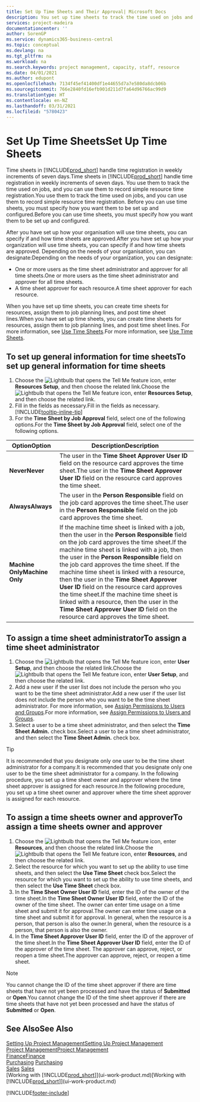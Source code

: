 ```yaml
---
title: Set Up Time Sheets and Their Approval| Microsoft Docs
description: You set up time sheets to track the time used on jobs and using resources, helping you with project management, staffing, and capacity
services: project-madeira
documentationcenter: ''
author: SorenGP
ms.service: dynamics365-business-central
ms.topic: conceptual
ms.devlang: na
ms.tgt_pltfrm: na
ms.workload: na
ms.search.keywords: project management, capacity, staff, resource
ms.date: 04/01/2021
ms.author: edupont
ms.openlocfilehash: 7134f45ef41400df1e44655d7a7e580da8dcb06b
ms.sourcegitcommit: 766e2840fd16efb901d211d7fa64d96766ac99d9
ms.translationtype: HT
ms.contentlocale: en-NZ
ms.lasthandoff: 03/31/2021
ms.locfileid: "5780423"
---
```

# <a name="set-up-time-sheets"></a><span data-ttu-id="c8076-103">Set Up Time Sheets</span><span class="sxs-lookup"><span data-stu-id="c8076-103">Set Up Time Sheets</span></span>
<span data-ttu-id="c8076-104">Time sheets in [!INCLUDE[prod_short](includes/prod_short.md)] handle time registration in weekly increments of seven days.</span><span class="sxs-lookup"><span data-stu-id="c8076-104">Time sheets in [!INCLUDE[prod_short](includes/prod_short.md)] handle time registration in weekly increments of seven days.</span></span> <span data-ttu-id="c8076-105">You use them to track the time used on jobs, and you can use them to record simple resource time registration.</span><span class="sxs-lookup"><span data-stu-id="c8076-105">You use them to track the time used on jobs, and you can use them to record simple resource time registration.</span></span> <span data-ttu-id="c8076-106">Before you can use time sheets, you must specify how you want them to be set up and configured.</span><span class="sxs-lookup"><span data-stu-id="c8076-106">Before you can use time sheets, you must specify how you want them to be set up and configured.</span></span>

<span data-ttu-id="c8076-107">After you have set up how your organisation will use time sheets, you can specify if and how time sheets are approved.</span><span class="sxs-lookup"><span data-stu-id="c8076-107">After you have set up how your organization will use time sheets, you can specify if and how time sheets are approved.</span></span> <span data-ttu-id="c8076-108">Depending on the needs of your organisation, you can designate:</span><span class="sxs-lookup"><span data-stu-id="c8076-108">Depending on the needs of your organization, you can designate:</span></span>

* <span data-ttu-id="c8076-109">One or more users as the time sheet administrator and approver for all time sheets.</span><span class="sxs-lookup"><span data-stu-id="c8076-109">One or more users as the time sheet administrator and approver for all time sheets.</span></span>
* <span data-ttu-id="c8076-110">A time sheet approver for each resource.</span><span class="sxs-lookup"><span data-stu-id="c8076-110">A time sheet approver for each resource.</span></span>

<span data-ttu-id="c8076-111">When you have set up time sheets, you can create time sheets for resources, assign them to job planning lines, and post time sheet lines.</span><span class="sxs-lookup"><span data-stu-id="c8076-111">When you have set up time sheets, you can create time sheets for resources, assign them to job planning lines, and post time sheet lines.</span></span> <span data-ttu-id="c8076-112">For more information, see [Use Time Sheets](projects-how-use-time-sheets.md).</span><span class="sxs-lookup"><span data-stu-id="c8076-112">For more information, see [Use Time Sheets](projects-how-use-time-sheets.md).</span></span>

## <a name="to-set-up-general-information-for-time-sheets"></a><span data-ttu-id="c8076-113">To set up general information for time sheets</span><span class="sxs-lookup"><span data-stu-id="c8076-113">To set up general information for time sheets</span></span>
1. <span data-ttu-id="c8076-114">Choose the ![Lightbulb that opens the Tell Me feature](media/ui-search/search_small.png "Tell me what you want to do") icon, enter **Resources Setup**, and then choose the related link.</span><span class="sxs-lookup"><span data-stu-id="c8076-114">Choose the ![Lightbulb that opens the Tell Me feature](media/ui-search/search_small.png "Tell me what you want to do") icon, enter **Resources Setup**, and then choose the related link.</span></span>  
2. <span data-ttu-id="c8076-115">Fill in the fields as necessary.</span><span class="sxs-lookup"><span data-stu-id="c8076-115">Fill in the fields as necessary.</span></span> [!INCLUDE[tooltip-inline-tip](includes/tooltip-inline-tip_md.md)]
3. <span data-ttu-id="c8076-116">For the **Time Sheet by Job Approval** field, select one of the following options.</span><span class="sxs-lookup"><span data-stu-id="c8076-116">For the **Time Sheet by Job Approval** field, select one of the following options.</span></span>

| <span data-ttu-id="c8076-117">Option</span><span class="sxs-lookup"><span data-stu-id="c8076-117">Option</span></span> | <span data-ttu-id="c8076-118">Description</span><span class="sxs-lookup"><span data-stu-id="c8076-118">Description</span></span> |
| --- | --- |
| <span data-ttu-id="c8076-119">**Never**</span><span class="sxs-lookup"><span data-stu-id="c8076-119">**Never**</span></span> |<span data-ttu-id="c8076-120">The user in the **Time Sheet Approver User ID** field on the resource card approves the time sheet.</span><span class="sxs-lookup"><span data-stu-id="c8076-120">The user in the **Time Sheet Approver User ID** field on the resource card approves the time sheet.</span></span> |
| <span data-ttu-id="c8076-121">**Always**</span><span class="sxs-lookup"><span data-stu-id="c8076-121">**Always**</span></span> |<span data-ttu-id="c8076-122">The user in the **Person Responsible** field on the job card approves the time sheet.</span><span class="sxs-lookup"><span data-stu-id="c8076-122">The user in the **Person Responsible** field on the job card approves the time sheet.</span></span> |
| <span data-ttu-id="c8076-123">**Machine Only**</span><span class="sxs-lookup"><span data-stu-id="c8076-123">**Machine Only**</span></span> |<span data-ttu-id="c8076-124">If the machine time sheet is linked with a job, then the user in the **Person Responsible** field on the job card approves the time sheet.</span><span class="sxs-lookup"><span data-stu-id="c8076-124">If the machine time sheet is linked with a job, then the user in the **Person Responsible** field on the job card approves the time sheet.</span></span> <span data-ttu-id="c8076-125">If the machine time sheet is linked with a resource, then the user in the **Time Sheet Approver User ID** field on the resource card approves the time sheet.</span><span class="sxs-lookup"><span data-stu-id="c8076-125">If the machine time sheet is linked with a resource, then the user in the **Time Sheet Approver User ID** field on the resource card approves the time sheet.</span></span> |

## <a name="to-assign-a-time-sheet-administrator"></a><span data-ttu-id="c8076-126">To assign a time sheet administrator</span><span class="sxs-lookup"><span data-stu-id="c8076-126">To assign a time sheet administrator</span></span>
1. <span data-ttu-id="c8076-127">Choose the ![Lightbulb that opens the Tell Me feature](media/ui-search/search_small.png "Tell me what you want to do") icon, enter **User Setup**, and then choose the related link.</span><span class="sxs-lookup"><span data-stu-id="c8076-127">Choose the ![Lightbulb that opens the Tell Me feature](media/ui-search/search_small.png "Tell me what you want to do") icon, enter **User Setup**, and then choose the related link.</span></span>  
2. <span data-ttu-id="c8076-128">Add a new user if the user list does not include the person who you want to be the time sheet administrator.</span><span class="sxs-lookup"><span data-stu-id="c8076-128">Add a new user if the user list does not include the person who you want to be the time sheet administrator.</span></span> <span data-ttu-id="c8076-129">For more information, see [Assign Permissions to Users and Groups](ui-define-granular-permissions.md).</span><span class="sxs-lookup"><span data-stu-id="c8076-129">For more information, see [Assign Permissions to Users and Groups](ui-define-granular-permissions.md).</span></span>
3. <span data-ttu-id="c8076-130">Select a user to be a time sheet administrator, and then select the **Time Sheet Admin.** check box.</span><span class="sxs-lookup"><span data-stu-id="c8076-130">Select a user to be a time sheet administrator, and then select the **Time Sheet Admin.** check box.</span></span>  

> [!TIP]  
>   <span data-ttu-id="c8076-131">It is recommended that you designate only one user to be the time sheet administrator for a company.</span><span class="sxs-lookup"><span data-stu-id="c8076-131">It is recommended that you designate only one user to be the time sheet administrator for a company.</span></span> <span data-ttu-id="c8076-132">In the following procedure, you set up a time sheet owner and approver where the time sheet approver is assigned for each resource.</span><span class="sxs-lookup"><span data-stu-id="c8076-132">In the following procedure, you set up a time sheet owner and approver where the time sheet approver is assigned for each resource.</span></span>  

## <a name="to-assign-a-time-sheets-owner-and-approver"></a><span data-ttu-id="c8076-133">To assign a time sheets owner and approver</span><span class="sxs-lookup"><span data-stu-id="c8076-133">To assign a time sheets owner and approver</span></span>
1. <span data-ttu-id="c8076-134">Choose the ![Lightbulb that opens the Tell Me feature](media/ui-search/search_small.png "Tell me what you want to do") icon, enter **Resources**, and then choose the related link.</span><span class="sxs-lookup"><span data-stu-id="c8076-134">Choose the ![Lightbulb that opens the Tell Me feature](media/ui-search/search_small.png "Tell me what you want to do") icon, enter **Resources**, and then choose the related link.</span></span>
2. <span data-ttu-id="c8076-135">Select the resource for which you want to set up the ability to use time sheets, and then select the **Use Time Sheet** check box.</span><span class="sxs-lookup"><span data-stu-id="c8076-135">Select the resource for which you want to set up the ability to use time sheets, and then select the **Use Time Sheet** check box.</span></span>  
3. <span data-ttu-id="c8076-136">In the **Time Sheet Owner User ID** field, enter the ID of the owner of the time sheet.</span><span class="sxs-lookup"><span data-stu-id="c8076-136">In the **Time Sheet Owner User ID** field, enter the ID of the owner of the time sheet.</span></span> <span data-ttu-id="c8076-137">The owner can enter time usage on a time sheet and submit it for approval.</span><span class="sxs-lookup"><span data-stu-id="c8076-137">The owner can enter time usage on a time sheet and submit it for approval.</span></span> <span data-ttu-id="c8076-138">In general, when the resource is a person, that person is also the owner.</span><span class="sxs-lookup"><span data-stu-id="c8076-138">In general, when the resource is a person, that person is also the owner.</span></span>  
4. <span data-ttu-id="c8076-139">In the **Time Sheet Approver User ID** field, enter the ID of the approver of the time sheet.</span><span class="sxs-lookup"><span data-stu-id="c8076-139">In the **Time Sheet Approver User ID** field, enter the ID of the approver of the time sheet.</span></span> <span data-ttu-id="c8076-140">The approver can approve, reject, or reopen a time sheet.</span><span class="sxs-lookup"><span data-stu-id="c8076-140">The approver can approve, reject, or reopen a time sheet.</span></span>  

> [!NOTE]  
>   <span data-ttu-id="c8076-141">You cannot change the ID of the time sheet approver if there are time sheets that have not yet been processed and have the status of **Submitted** or **Open**.</span><span class="sxs-lookup"><span data-stu-id="c8076-141">You cannot change the ID of the time sheet approver if there are time sheets that have not yet been processed and have the status of **Submitted** or **Open**.</span></span>

## <a name="see-also"></a><span data-ttu-id="c8076-142">See Also</span><span class="sxs-lookup"><span data-stu-id="c8076-142">See Also</span></span>
[<span data-ttu-id="c8076-143">Setting Up Project Management</span><span class="sxs-lookup"><span data-stu-id="c8076-143">Setting Up Project Management</span></span>](projects-setup-projects.md)  
[<span data-ttu-id="c8076-144">Project Management</span><span class="sxs-lookup"><span data-stu-id="c8076-144">Project Management</span></span>](projects-manage-projects.md)  
[<span data-ttu-id="c8076-145">Finance</span><span class="sxs-lookup"><span data-stu-id="c8076-145">Finance</span></span>](finance.md)  
<span data-ttu-id="c8076-146">[Purchasing](purchasing-manage-purchasing.md)       </span><span class="sxs-lookup"><span data-stu-id="c8076-146">[Purchasing](purchasing-manage-purchasing.md)       </span></span>  
<span data-ttu-id="c8076-147">[Sales](sales-manage-sales.md)    </span><span class="sxs-lookup"><span data-stu-id="c8076-147">[Sales](sales-manage-sales.md)    </span></span>  
<span data-ttu-id="c8076-148">[Working with [!INCLUDE[prod_short](includes/prod_short.md)]](ui-work-product.md)</span><span class="sxs-lookup"><span data-stu-id="c8076-148">[Working with [!INCLUDE[prod_short](includes/prod_short.md)]](ui-work-product.md)</span></span>  


[!INCLUDE[footer-include](includes/footer-banner.md)]